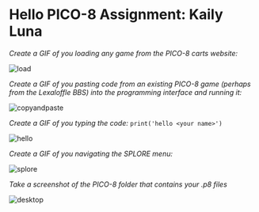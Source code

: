 # Hello PICO-8 Assignment: Kaily Luna

*Create a GIF of you loading any game from the PICO-8 carts website:*

![load](https://user-images.githubusercontent.com/89271710/151229882-ef3b68ee-2476-4ff6-975a-729a6a12a85b.gif)

*Create a GIF of you pasting code from an existing PICO-8 game (perhaps from the Lexaloffle BBS) into the programming interface and running it:*

![copyandpaste](https://user-images.githubusercontent.com/89271710/151230325-f26fd972-65e9-4103-a177-e5cc26203cc3.gif)

*Create a GIF of you typing the code:* `print('hello <your name>')`

![hello](https://user-images.githubusercontent.com/89271710/151230526-e09e2846-0868-4314-9b63-be7abd5a8b80.gif)

*Create a GIF of you navigating the SPLORE menu:*

![splore](https://user-images.githubusercontent.com/89271710/151230582-13b3ce00-3155-4da3-be2a-ecfa6e091543.gif)

*Take a screenshot of the PICO-8 folder that contains your .p8 files*

![desktop](https://user-images.githubusercontent.com/89271710/151231010-8ae92c0e-937a-4bcd-9f7b-eb7524dc6cec.png)
